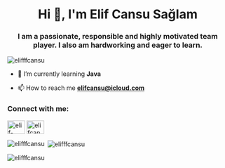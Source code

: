 
<h1 align="center">Hi 👋, I'm Elif Cansu Sağlam</h1>
<h3 align="center">I am a passionate, responsible and highly motivated team player.
  I also am hardworking and eager to learn.</h3>

<p align="left"> <img src="https://komarev.com/ghpvc/?username=elifffcansu&label=Profile%20views&color=0e75b6&style=flat" alt="elifffcansu" /> </p>

- 🌱 I’m currently learning **Java**

- 📫 How to reach me **elifcansu@icloud.com**

<h3 align="left">Connect with me:</h3>
<p align="left">
<a href="https://linkedin.com/in/elif-cansu-saglam" target="blank"><img align="center" src="https://raw.githubusercontent.com/rahuldkjain/github-profile-readme-generator/master/src/images/icons/Social/linked-in-alt.svg" alt="elif-cansu-saglam" height="30" width="40" /></a>
<a href="https://www.hackerrank.com/elifcansu" target="blank"><img align="center" src="https://raw.githubusercontent.com/rahuldkjain/github-profile-readme-generator/master/src/images/icons/Social/hackerrank.svg" alt="elifcansu" height="30" width="40" /></a>
</p>

<p><img align="left" src="https://github-readme-stats.vercel.app/api/top-langs?username=elifffcansu&show_icons=true&locale=en&layout=compact" alt="elifffcansu" /></p>

<p>&nbsp;<img align="center" src="https://github-readme-stats.vercel.app/api?username=elifffcansu&show_icons=true&locale=en" alt="elifffcansu" /></p>

<p><img align="center" src="https://github-readme-streak-stats.herokuapp.com/?user=elifffcansu&" alt="elifffcansu" /></p>
